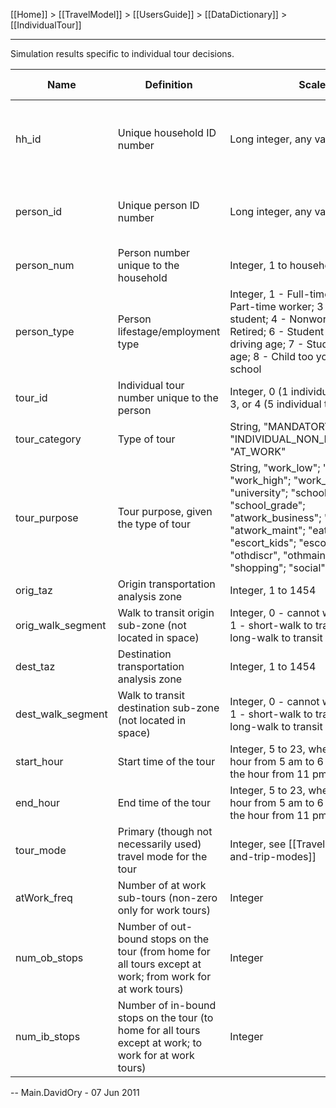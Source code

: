 [[Home]] > [[TravelModel]] > [[UsersGuide]] > [[DataDictionary]] > [[IndividualTour]]

---

Simulation results specific to individual tour decisions.

| Name | Definition | Scale | Join with &hellip; |
|---|---|---|---|
| hh_id | Unique household ID number | Long integer, any value | All model files, [synthetic population household file](PopSynHousehold) |
| person_id | Unique person ID number | Long integer, any value | [Synthetic population person file](PopSynPerson), [[Person]] |
| person_num | Person number unique to the household | Integer, 1 to household size | [[Person]] |
| person_type | Person lifestage/employment type | Integer, 1 - Full-time worker; 2 - Part-time worker; 3 - University student; 4 - Nonworker; 5 - Retired; 6 - Student of non-driving age; 7 - Student of driving age; 8 - Child too young for school |   |
| tour_id | Individual tour number unique to the person | Integer, 0 (1 individual tour), 1, 2, 3, or 4 (5 individual tours) |   |
| tour_category | Type of tour | String, "MANDATORY"; "INDIVIDUAL_NON_MANDATORY"; "AT_WORK" |   |
| tour_purpose | Tour purpose, given the type of tour | String, "work_low"; "work_med"; "work_high"; "work_very high"; "university"; "school_high"; "school_grade"; "atwork_business"; "atwork_eat"; "atwork_maint"; "eatout"; "escort_kids"; "escort_no kids"; "othdiscr", "othmaint"; "shopping"; "social" |   |
| orig_taz | Origin transportation analysis zone | Integer, 1 to 1454 | [Shape file](https://mtc.maps.arcgis.com/home/item.html?id=b85ba4d43f9843128d3542260d9a2f1f) |
| orig_walk_segment | Walk to transit origin sub-zone (not located in space) | Integer, 0 - cannot walk to transit; 1 - short-walk to transit; 2 - long-walk to transit |   |
| dest_taz | Destination transportation analysis zone | Integer, 1 to 1454 | [Shape file](https://mtc.maps.arcgis.com/home/item.html?id=b85ba4d43f9843128d3542260d9a2f1f) |
| dest_walk_segment | Walk to transit destination sub-zone (not located in space) | Integer, 0 - cannot walk to transit; 1 - short-walk to transit; 2 - long-walk to transit |   |
| start_hour | Start time of the tour | Integer, 5 to 23, where 5 is the hour from 5 am to 6 am and 23 is the hour from 11 pm to midnight |   |
| end_hour | End time of the tour | Integer, 5 to 23, where 5 is the hour from 5 am to 6 am and 23 is the hour from 11 pm to midnight |   |
| tour_mode | Primary (though not necessarily used) travel mode for the tour | Integer, see [[TravelModes#tour-and-trip-modes]] |   |
| atWork_freq | Number of at work sub-tours (non-zero only for work tours) | Integer |   |
| num_ob_stops | Number of out-bound stops on the tour (from home for all tours except at work; from work for at work tours) | Integer |   |
| num_ib_stops | Number of in-bound stops on the tour (to home for all tours except at work; to work for at work tours) | Integer |   |


-- Main.DavidOry - 07 Jun 2011